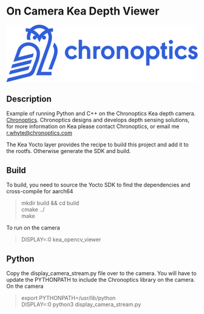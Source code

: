 # On Camera Kea Depth Viewer

![Scheme](doc/chronoptics.png)

## Description
Example of running Python and C++ on the Chronoptics Kea depth camera. [Chronoptics](www.chronoptics.com). Chronoptics designs and develops depth sensing solutions, for more information on Kea please contact Chronoptics, or email me r.whyte@chronoptics.com 

The Kea Yocto layer provides the recipe to build this project and add it to the rootfs. Otherwise generate the SDK and build. 

## Build 
To build, you need to source the Yocto SDK to find the dependencies and cross-compile for aarch64
> mkdir build && cd build   
> cmake ../   
> make 

To run on the camera 
> DISPLAY=:0 kea_opencv_viewer 

## Python 
Copy the display_camera_stream.py file over to the camera. You will have to update the PYTHONPATH to include the Chronoptics library on the camera. On the camera
> export PYTHONPATH=/usr/lib/python   
> DISPLAY=:0 python3 display_camera_stream.py 

